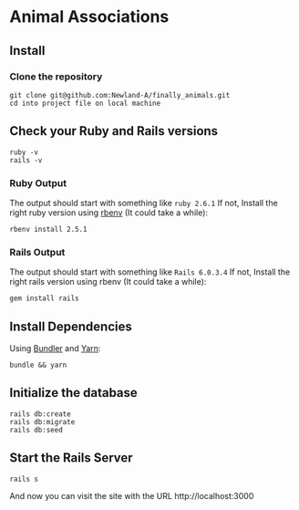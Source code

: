 # Animal Associations

## Install

### Clone the repository
```shell
git clone git@github.com:Newland-A/finally_animals.git
cd into project file on local machine
```

## Check your Ruby and Rails versions
```
ruby -v
rails -v
```
### Ruby Output
The output should start with something like `ruby 2.6.1`
If not, Install the right ruby version using [rbenv](https://github.com/rbenv/rbenv) (It could take a while):
```
rbenv install 2.5.1
```
### Rails Output
The output should start with something like `Rails 6.0.3.4`
If not, Install the right rails version using rbenv (It could take a while):
```shell
gem install rails
```

## Install Dependencies
Using [Bundler](https://github.com/bundler/bundler) and [Yarn](https://github.com/yarnpkg/yarn):
```shell
bundle && yarn
```

## Initialize the database

```shell
rails db:create 
rails db:migrate
rails db:seed
```

## Start the Rails Server
```shell
rails s
```
And now you can visit the site with the URL http://localhost:3000